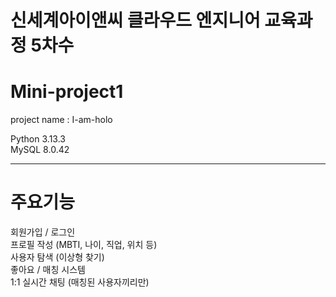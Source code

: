 # 신세계아이앤씨 클라우드 엔지니어 교육과정 5차수
# Mini-project1 <br>
project name : I-am-holo <br>

Python 3.13.3 <br>
MySQL 8.0.42 <br>

---
# 주요기능 <br>

회원가입 / 로그인 <br>
프로필 작성 (MBTI, 나이, 직업, 위치 등) <br>
사용자 탐색 (이상형 찾기) <br>
좋아요 / 매칭 시스템 <br>
1:1 실시간 채팅 (매칭된 사용자끼리만) <br>
